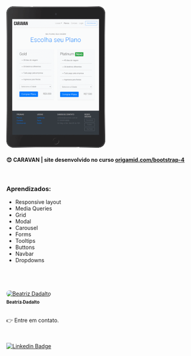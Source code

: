 



<a href="https://beatriz-dadalto.github.io/bootstrap-caravan-origamid/">
    <img alt="site caravan" title="ver o site" src="https://github.com/beatriz-dadalto/bootstrap-caravan-origamid/blob/main/demo-image.gif" width=260px/>
</a>

#### :blush: CARAVAN | site desenvolvido no curso [origamid.com/bootstrap-4](https://www.origamid.com/curso/bootstrap-4)

<br />

### Aprendizados:

- Responsive layout
- Media Queries
- Grid
- Modal
- Carousel
- Forms
- Tooltips
- Buttons
- Navbar
- Dropdowns


<br />
<br />

### [](https://github.com/beatriz-dadalto/reactNative-app-encurtadorDeLinks#--autor)

<a href="https://linktr.ee/biacoelho">
 <img style="border-radius: 8px" src="https://avatars.githubusercontent.com/u/29661219?s=460&u=42024e42215c64adeba9a923579809c57f36fe0d&v=4" width="100px;" alt="Beatriz Dadalto"/>
<br />
<sub><strong>Beatriz Dadalto</strong></sub></a>

<br />
<br />

👉 Entre em contato.

<br />

[![Linkedin Badge](https://img.shields.io/badge/-LinkedIn-blue?style=for-the-badge&logo=Linkedin&logoColor=white&link=https://www.linkedin.com/in/beatriz-dadalto)](https://www.linkedin.com/in/beatriz-dadalto)
